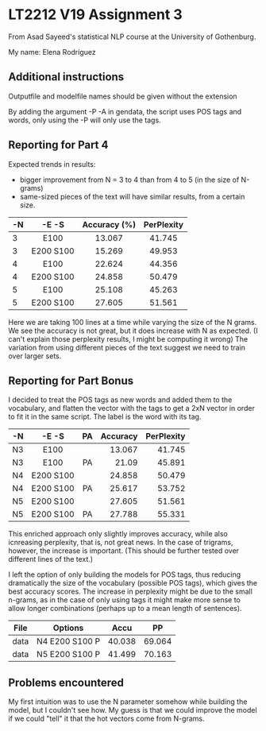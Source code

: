 # LT2212 V19 Assignment 3

From Asad Sayeed's statistical NLP course at the University of Gothenburg.

My name: Elena Rodríguez

## Additional instructions

Outputfile and modelfile names should be given without the extension

By adding the argument -P -A in gendata, the script uses POS tags and words, only using the -P will only use the tags.

## Reporting for Part 4
Expected trends in results:
- bigger improvement from N = 3 to 4 than from 4 to 5 (in the size of N-grams)
- same-sized pieces of the text will have similar results, from a certain size.


| -N | -E -S | Accuracy (%) | PerPlexity |  
| --- | :---: | :---: | :---: | 
| 3  |  E100  |  13.067  |  41.745  | 
| 3  |  E200 S100  |  15.269  |  49.953  | 
| 4  |  E100  |  22.624  |  44.356  | 
| 4  |  E200 S100  |  24.858  |  50.479  | 
| 5  |  E100  |  25.108  |  45.263  |
| 5  |  E200 S100  |  27.605  |  51.561  | 

Here we are taking 100 lines at a time while varying the size of the N grams. We see the accuracy is not great, but it does increase with N as expected. (I can't explain those perplexity results, I might be computing it wrong)
The variation from using different pieces of the text suggest we need to train over larger sets.

## Reporting for Part Bonus 
I decided to treat the POS tags as new words and added them to the vocabulary, and flatten the vector with the tags to get a 2xN vector in order to fit it in the same script. The label is the word with its tag.

| -N | -E -S | PA | Accuracy | PerPlexity |  
| :---: | :---: | :---: | ---: | ---: | 
| N3 | E100 | |  13.067  |  41.745  | 
| N3 | E100 | PA |  21.09  |  45.891 | 
| N4 | E200 S100 | |  24.858  |  50.479  | 
| N4 | E200 S100 | PA |  25.617  |  53.752  | 
| N5 | E200 S100 |   |  27.605  |  51.561  | 
| N5 | E200 S100 |  PA  |  27.788  |  55.331  | 

This enriched approach only slightly improves accuracy, while also icnreasing perplexity, that is, not great news. In the case of trigrams, however, the increase is important. (This should be further tested over different lines of the text.)

I left the option of only building the models for POS tags, thus reducing dramatically the size of the vocabulary (possible POS tags), which gives the best accuracy scores. The increase in perplexity might be due to the small n-grams, as in the case of only using tags it might make more sense to allow longer combinations (perhaps up to a mean length of sentences).

| File | Options | Accu | PP |  
| --- | :---: | :---: | :---: | 
| data  |  N4 E200 S100 P  |  40.038  |  69.064  | 
| data  |  N5 E200 S100 P  |  41.499  |  70.163  | 

## Problems encountered
My first intuition was to use the N parameter somehow while building the model, but I couldn't see how. My guess is that we could improve the model if we could "tell" it that the hot vectors come from N-grams.
